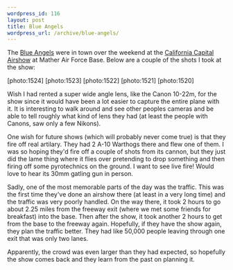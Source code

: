 ```yaml
--- 
wordpress_id: 116
layout: post
title: Blue Angels
wordpress_url: /archive/blue-angels/
---
```


<p>The <a href="http://www.blueangels.navy.mil/">Blue Angels</a> were in town over the weekend at the <a href="http://www.californiacapitalairshow.com/index1.html">California Capital Airshow</a> at Mather Air Force Base.  Below are a couple of the shots I took at the show:</p>

<p>[photo:1524] [photo:1523] [photo:1522] [photo:1521] [photo:1520]</p>

<p>Wish I had rented a super wide angle lens, like the Canon 10-22m, for the show since it would have been a lot easier to capture the entire plane with it.  It is interesting to walk around and see other peoples cameras and be able to tell roughly what kind of lens they had (at least the people with Canons, saw only a few Nikons).</p>

<p>One wish for future shows (which will probably never come true) is that they fire off real artilary.  They had 2 A-10 Warthogs there and flew one of them.  I was so hoping they'd fire off a couple of shots from its cannon, but they just did the lame thing where it flies over pretending to drop something and then firing off some pyrotechnics on the ground.  I want to see live fire!  Would love to hear its 30mm gatling gun in person.</p>

<p>Sadly, one of the most memorable parts of the day was the traffic.  This was the first time they've done an airshow there (at least in a very long time) and the traffic was very poorly handled.  On the way there, it took 2 hours to go about 2.25 miles from the freeway exit (where we met some friends for breakfast) into the base.  Then after the show, it took another 2 hours to get from the base to the freeway again.  Hopefully, if they have the show again, they plan the traffic better.  They had like 50,000 people leaving through one exit that was only two lanes.</p>

<p>Apparently, the crowd was even larger than they had expected, so hopefully the show comes back and they learn from the past on planning it.</p>
         

